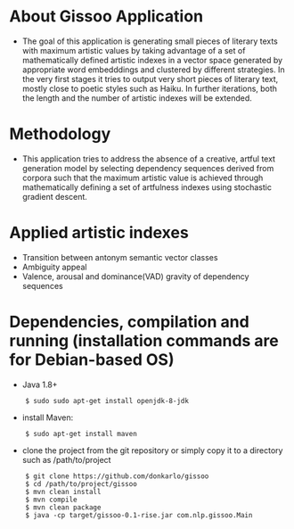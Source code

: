 # About Gissoo Application
 * The goal of this application is generating small pieces of literary texts with maximum artistic values by taking advantage of a set of mathematically defined artistic indexes in a vector space generated by appropriate word embedddings and clustered by different strategies. In the very first stages it tries to output very short pieces of literary text, mostly close to poetic styles such as Haiku. In further iterations, both the length and the number of artistic indexes will be extended. 

# Methodology
 * This application tries to address the absence of a creative, artful text generation model by selecting dependency sequences derived from corpora such that the maximum artistic value is achieved through mathematically defining a set of artfulness indexes using stochastic gradient descent.
 # Applied artistic indexes
  * Transition between antonym semantic vector classes
  * Ambiguity appeal
  * Valence, arousal and dominance(VAD) gravity of dependency sequences  

# Dependencies, compilation and running (installation commands are for Debian-based OS)
 * Java 1.8+
```
    $ sudo sudo apt-get install openjdk-8-jdk
```
 * install Maven:
```
    $ sudo apt-get install maven
```
 * clone the project from the git repository or simply copy it to a directory such as /path/to/project    
```
    $ git clone https://github.com/donkarlo/gissoo
    $ cd /path/to/project/gissoo
    $ mvn clean install
    $ mvn compile
    $ mvn clean package
    $ java -cp target/gissoo-0.1-rise.jar com.nlp.gissoo.Main
 ```

